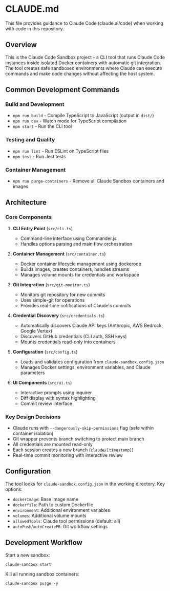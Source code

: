 # CLAUDE.md

This file provides guidance to Claude Code (claude.ai/code) when working with code in this repository.

## Overview

This is the Claude Code Sandbox project - a CLI tool that runs Claude Code instances inside isolated Docker containers with automatic git integration. The tool creates safe sandboxed environments where Claude can execute commands and make code changes without affecting the host system.

## Common Development Commands

### Build and Development

- `npm run build` - Compile TypeScript to JavaScript (output in `dist/`)
- `npm run dev` - Watch mode for TypeScript compilation
- `npm start` - Run the CLI tool

### Testing and Quality

- `npm run lint` - Run ESLint on TypeScript files
- `npm test` - Run Jest tests

### Container Management

- `npm run purge-containers` - Remove all Claude Sandbox containers and images

## Architecture

### Core Components

1. **CLI Entry Point** (`src/cli.ts`)

   - Command-line interface using Commander.js
   - Handles options parsing and main flow orchestration

2. **Container Management** (`src/container.ts`)

   - Docker container lifecycle management using dockerode
   - Builds images, creates containers, handles streams
   - Manages volume mounts for credentials and workspace

3. **Git Integration** (`src/git-monitor.ts`)

   - Monitors git repository for new commits
   - Uses simple-git for operations
   - Provides real-time notifications of Claude's commits

4. **Credential Discovery** (`src/credentials.ts`)

   - Automatically discovers Claude API keys (Anthropic, AWS Bedrock, Google Vertex)
   - Discovers GitHub credentials (CLI auth, SSH keys)
   - Mounts credentials read-only into containers

5. **Configuration** (`src/config.ts`)

   - Loads and validates configuration from `claude-sandbox.config.json`
   - Manages Docker settings, environment variables, and Claude parameters

6. **UI Components** (`src/ui.ts`)
   - Interactive prompts using inquirer
   - Diff display with syntax highlighting
   - Commit review interface

### Key Design Decisions

- Claude runs with `--dangerously-skip-permissions` flag (safe within container isolation)
- Git wrapper prevents branch switching to protect main branch
- All credentials are mounted read-only
- Each session creates a new branch (`claude/[timestamp]`)
- Real-time commit monitoring with interactive review

## Configuration

The tool looks for `claude-sandbox.config.json` in the working directory. Key options:

- `dockerImage`: Base image name
- `dockerfile`: Path to custom Dockerfile
- `environment`: Additional environment variables
- `volumes`: Additional volume mounts
- `allowedTools`: Claude tool permissions (default: all)
- `autoPush`/`autoCreatePR`: Git workflow settings

## Development Workflow

Start a new sandbox:

```
claude-sandbox start
```

Kill all running sandbox containers:

```
claude-sandbox purge -y
```
